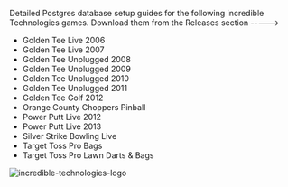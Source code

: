 Detailed Postgres database setup guides for the following incredible Technologies games.  Download them from the Releases section ----->

- Golden Tee Live 2006
- Golden Tee Live 2007
- Golden Tee Unplugged 2008
- Golden Tee Unplugged 2009
- Golden Tee Unplugged 2010
- Golden Tee Unplugged 2011
- Golden Tee Golf 2012
- Orange County Choppers Pinball
- Power Putt Live 2012
- Power Putt Live 2013
- Silver Strike Bowling Live
- Target Toss Pro Bags
- Target Toss Pro Lawn Darts & Bags

![incredible-technologies-logo](https://github.com/user-attachments/assets/b4cc8719-e2e0-4cce-a085-665f360d3523)

